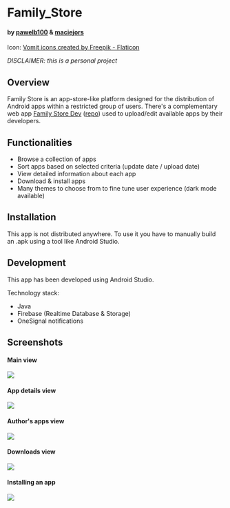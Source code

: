 # Family_Store

#### by [pawelb100](https://github.com/pawelb100) & [maciejors](https://github.com/maciejors)

Icon:
<a href="https://www.flaticon.com/free-icons/vomit" title="vomit icons">Vomit icons created by Freepik - Flaticon</a>

*DISCLAIMER: this is a personal project*

## Overview

Family Store is an app-store-like platform designed for the distribution of Android apps within a restricted group of users. 
There's a complementary web app [Family Store Dev](https://family-store.vercel.app/) ([repo](https://github.com/maciejors/Family_Store_dev))
used to upload/edit available apps by their developers.

## Functionalities

- Browse a collection of apps
- Sort apps based on selected criteria (update date / upload date)
- View detailed information about each app
- Download & install apps
- Many themes to choose from to fine tune user experience (dark mode available)

## Installation

This app is not distributed anywhere. To use it you have to manually build an .apk using a tool like Android Studio.

## Development

This app has been developed using Android Studio.

Technology stack:
- Java
- Firebase (Realtime Database & Storage)
- OneSignal notifications

## Screenshots

#### Main view
![](https://firebasestorage.googleapis.com/v0/b/family-store.appspot.com/o/Family%20Store%202%2Ffs-screenshots%2Ffs1.jpg?alt=media&token=c79890f8-4655-4f99-b136-f56c1ace3650&_gl=1*17zbyd9*_ga*MTk4NzI0NDU4My4xNjkxNDI2MzAw*_ga_CW55HF8NVT*MTY5Nzk4NzU3MS41OS4xLjE2OTc5OTEzNDUuMTYuMC4w)

#### App details view
![](https://firebasestorage.googleapis.com/v0/b/family-store.appspot.com/o/Family%20Store%202%2Ffs-screenshots%2Ffs2.jpg?alt=media&token=4d09921f-f11e-4dc6-9dfa-5c21122e4e05&_gl=1*wmeucm*_ga*MTk4NzI0NDU4My4xNjkxNDI2MzAw*_ga_CW55HF8NVT*MTY5Nzk4NzU3MS41OS4xLjE2OTc5OTE0MDAuNjAuMC4w)

#### Author's apps view
![](https://firebasestorage.googleapis.com/v0/b/family-store.appspot.com/o/Family%20Store%202%2Ffs-screenshots%2Ffs3.jpg?alt=media&token=3628137c-0223-4260-831a-c0f8b46e78f9&_gl=1*loejvq*_ga*MTk4NzI0NDU4My4xNjkxNDI2MzAw*_ga_CW55HF8NVT*MTY5Nzk4NzU3MS41OS4xLjE2OTc5OTE0MDkuNTEuMC4w)

#### Downloads view
![](https://firebasestorage.googleapis.com/v0/b/family-store.appspot.com/o/Family%20Store%202%2Ffs-screenshots%2Ffs4.jpg?alt=media&token=cdede3a5-7090-4233-a5e1-0bdc6d79bd92&_gl=1*1r1f8qh*_ga*MTk4NzI0NDU4My4xNjkxNDI2MzAw*_ga_CW55HF8NVT*MTY5Nzk4NzU3MS41OS4xLjE2OTc5OTE0MTkuNDEuMC4w)

#### Installing an app
![](https://firebasestorage.googleapis.com/v0/b/family-store.appspot.com/o/Family%20Store%202%2Ffs-screenshots%2Ffs5.jpg?alt=media&token=8c39b983-d497-4a4f-b185-8b373aeb0e16&_gl=1*102nv96*_ga*MTk4NzI0NDU4My4xNjkxNDI2MzAw*_ga_CW55HF8NVT*MTY5Nzk4NzU3MS41OS4xLjE2OTc5OTE0MjguMzIuMC4w)
